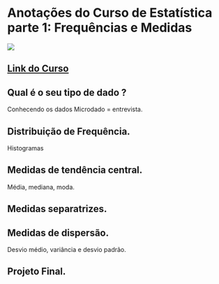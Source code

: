 # Anotações do Curso de Estatística parte 1: Frequências e Medidas
![](https://www.alura.com.br/assets/api/share/course-online-estatistica-distribuicoes-e-medidas.png)
## [Link do Curso](https://cursos.alura.com.br/course/estatistica-distribuicoes-e-medidas)

## Qual é o seu tipo de dado ?
Conhecendo os dados
Microdado = entrevista.


## Distribuição de Frequência.
Histogramas

## Medidas de tendência central.
Média, mediana, moda.

## Medidas separatrizes.


## Medidas de dispersão.
Desvio médio, variância e desvio padrão.

## Projeto Final.



